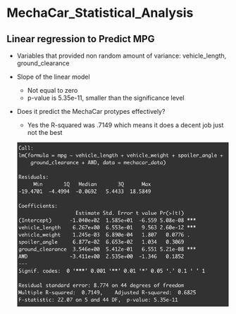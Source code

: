# MechaCar_Statistical_Analysis

## Linear regression to Predict MPG

* Variables that provided non random amount of variance: vehicle_length, ground_clearance
* Slope of the linear model
  * Not equal to zero
  * p-value is 5.35e-11, smaller than the significance level
* Does it predict the MechaCar protypes effectively? 
  * Yes the R-squared was .7149 which means it does a decent job just not the best
  
  ![](Resources/MechaCar.png)

